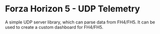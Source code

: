 # Forza Horizon 5 - UDP Telemetry

A simple UDP server library, which can parse data from FH4/FH5. It can be used to create a custom dashboard for FH4/FH5.
